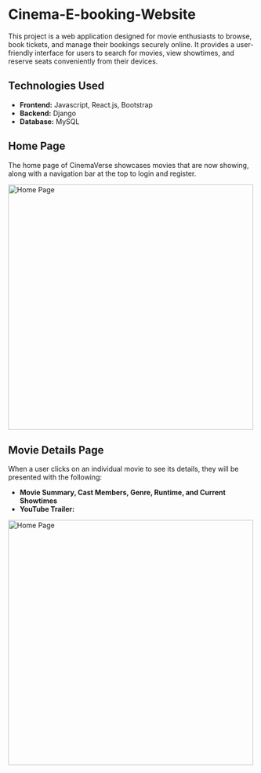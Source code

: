# Cinema-E-booking-Website

This project is a web application designed for movie enthusiasts to browse, book tickets, and manage their bookings securely online. It provides a user-friendly interface for users to search for movies, view showtimes, and reserve seats conveniently from their devices.

## Technologies Used

- **Frontend:** Javascript, React.js, Bootstrap
- **Backend:** Django
- **Database:** MySQL

## Home Page

The home page of CinemaVerse showcases movies that are now showing, along with a navigation bar at the top to login and register.

<img src="https://github.com/sakeefh/Cinema-E-booking-Website/assets/91638600/993c67b3-b8f2-4a20-954e-0a5ffb7481f4" alt="Home Page" width="500" height="auto">

## Movie Details Page

When a user clicks on an individual movie to see its details, they will be presented with the following:

- **Movie Summary, Cast Members, Genre, Runtime, and Current Showtimes** 
- **YouTube Trailer:**

<img src="https://github.com/sakeefh/Cinema-E-booking-Website/assets/91638600/a46b2946-7344-4fee-979d-2130e1cebeab" alt="Home Page" width="500" height="auto">





